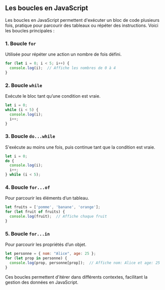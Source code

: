 ## Les boucles en JavaScript

Les boucles en JavaScript permettent d'exécuter un bloc de code plusieurs fois, pratique pour parcourir des tableaux ou répéter des instructions. Voici les boucles principales :

### 1. Boucle `for`
Utilisée pour répéter une action un nombre de fois défini.

```javascript
for (let i = 0; i < 5; i++) {
  console.log(i);  // Affiche les nombres de 0 à 4
}
```

### 2. Boucle `while`
Exécute le bloc tant qu’une condition est vraie.

```javascript
let i = 0;
while (i < 5) {
  console.log(i);
  i++;
}
```

### 3. Boucle `do...while`
S'exécute au moins une fois, puis continue tant que la condition est vraie.

```javascript
let i = 0;
do {
  console.log(i);
  i++;
} while (i < 5);
```

### 4. Boucle `for...of`
Pour parcourir les éléments d’un tableau.

```javascript
let fruits = ['pomme', 'banane', 'orange'];
for (let fruit of fruits) {
  console.log(fruit);  // Affiche chaque fruit
}
```

### 5. Boucle `for...in`
Pour parcourir les propriétés d’un objet.

```javascript
let personne = { nom: "Alice", age: 25 };
for (let prop in personne) {
  console.log(prop, personne[prop]);  // Affiche nom: Alice et age: 25
}
```

Ces boucles permettent d'itérer dans différents contextes, facilitant la gestion des données en JavaScript.